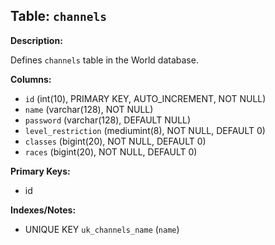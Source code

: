 ## Table: `channels`

**Description:**

Defines `channels` table in the World database.

**Columns:**
- `id` (int(10), PRIMARY KEY, AUTO_INCREMENT, NOT NULL)
- `name` (varchar(128), NOT NULL)
- `password` (varchar(128), DEFAULT NULL)
- `level_restriction` (mediumint(8), NOT NULL, DEFAULT 0)
- `classes` (bigint(20), NOT NULL, DEFAULT 0)
- `races` (bigint(20), NOT NULL, DEFAULT 0)

**Primary Keys:**
- id

**Indexes/Notes:**
- UNIQUE KEY `uk_channels_name` (`name`)